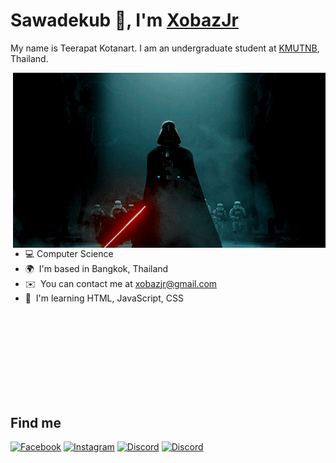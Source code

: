 <!-- 
Hello, and thank you very much for checking out my README. Feel free to use it!.
-->
Sawadekub 🙏, I'm <a href="https://www.youtube.com/@XobazJr">XobazJr</a></h2>  
================================== 
My name is Teerapat Kotanart. I am an undergraduate student at <a href="https://www.kmutnb.ac.th/">KMUTNB</a></h2>, Thailand. 

<img hight="400" width="500" alt="GIF" align="right" src="https://github.com/XobazJr/XobazJr/blob/main/assets/darth-vader.gif">

*   💻  Computer Science
*   🌍  I'm based in Bangkok, Thailand 
*   ✉️  You can contact me at [xobazjr@gmail.com](mailto:xobazjr@gmail.com)
*   🧠  I'm learning HTML, JavaScript, CSS

</br>
</br>
</br>
</br>
</br>
</br>
</br>
</br>

## Find me

<p><a href="https://www.facebook.com/XobazJr/" target="_blank"><img alt="Facebook" src="https://img.shields.io/badge/Facebook-1877F2?style=for-the-badge&logo=facebook&logoColor=white"/></a>
  <a href="https://www.instagram.com/xobazjr/" target="_blank"><img alt="Instagram" src="https://img.shields.io/badge/-Instagram-%23E4405F?style=for-the-badge&logo=instagram&logoColor=white"/></a>
  <a href="https://discord.com/channels/@xobazjr/" target="_blank"><img alt="Discord" src="https://img.shields.io/badge/Discord-7289DA?style=for-the-badge&logo=discord&logoColor=white"/></a>
  <a href="mailto:xobazjr@gmail.com" target="_blank"><img alt="Discord" src="https://img.shields.io/badge/Gmail-333333?style=for-the-badge&logo=gmail&logoColor=red)"/></a>
</p>
